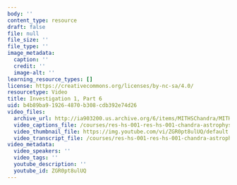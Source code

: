 ```yaml
---
body: ''
content_type: resource
draft: false
file: null
file_size: ''
file_type: ''
image_metadata:
  caption: ''
  credit: ''
  image-alt: ''
learning_resource_types: []
license: https://creativecommons.org/licenses/by-nc-sa/4.0/
resourcetype: Video
title: Investigation 1, Part 6
uid: b4b89ba9-1926-4870-b308-cdb392e74d26
video_files:
  archive_url: http://ia903200.us.archive.org/6/items/MITHSChandra/MITHS_chandra_1_06_300k.mp4
  video_captions_file: /courses/res-hs-001-res-hs-001-chandra-astrophysics-institute/ZGR0pt8ulUQ_captions.webvtt
  video_thumbnail_file: https://img.youtube.com/vi/ZGR0pt8ulUQ/default.jpg
  video_transcript_file: /courses/res-hs-001-res-hs-001-chandra-astrophysics-institute/ZGR0pt8ulUQ_transcript.pdf
video_metadata:
  video_speakers: ''
  video_tags: ''
  youtube_description: ''
  youtube_id: ZGR0pt8ulUQ
---
```


